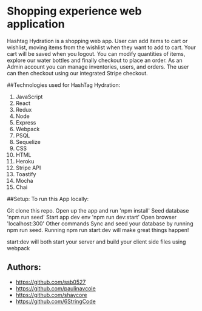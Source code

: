 # Shopping experience web application
Hashtag Hydration is a shopping web app. User can add items to cart or wishlist, moving items from the wishlist when they want to add to cart. Your cart will be saved when you logout. You can modify quantities of items, explore our water bottles and finally checkout to place an order. As an Admin account you can manage inventories, users, and orders. The user can then checkout using our integrated Stripe checkout.

##Technologies used for HashTag Hydration:
1. JavaScript
2. React
3. Redux
4. Node
5. Express
6. Webpack
7. PSQL
8. Sequelize
9. CSS
10. HTML
11. Heroku
12. Stripe API
13. Toastify
14. Mocha
15. Chai

##Setup:
To run this App locally:

Git clone this repo.
Open up the app and run 'npm install'
Seed database 'npm run seed'
Start app dev env 'npm run dev:start'
Open browser 'localhost:300'
Other commands
Sync and seed your database by running npm run seed. Running npm run start:dev will make great things happen!

start:dev will both start your server and build your client side files using webpack

## Authors:
- https://github.com/ssb0527 
- https://github.com/paulinavcole  
- https://github.com/shaycore 
- https://github.com/6StringCode 

